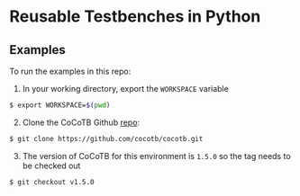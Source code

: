 # Reusable Testbenches in Python

## Examples
To run the examples in this repo:
1. In your working directory, export the `WORKSPACE` variable
```bash
$ export WORKSPACE=$(pwd)
```
2. Clone the CoCoTB Github [repo](https://github.com/cocotb/cocotb):
```bash
$ git clone https://github.com/cocotb/cocotb.git
```
3. The version of CoCoTB for this environment is `1.5.0` so the tag needs to be checked out
```
$ git checkout v1.5.0
```

